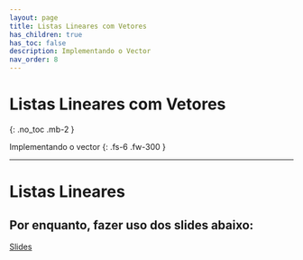 ```yaml
---
layout: page
title: Listas Lineares com Vetores
has_children: true
has_toc: false
description: Implementando o Vector
nav_order: 8
---
```


# Listas Lineares com Vetores
{: .no_toc .mb-2 }

Implementando o vector
{: .fs-6 .fw-300 }

---

# Listas Lineares

## Por enquanto, fazer uso dos slides abaixo:

[Slides](https://docs.google.com/presentation/d/1w2TyOCu3_T08KstJ04ABXvv26pz-2YDHzaZf97CgS0w)
